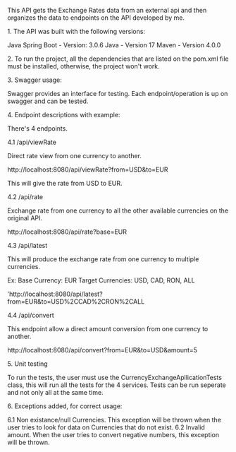 This API gets the Exchange Rates data from an external api and then
organizes the data to endpoints on the API developed by me.

1\. The API was built with the following versions:

Java Spring Boot - Version: 3.0.6 Java - Version 17 Maven - Version
4.0.0

2\. To run the project, all the dependencies that are listed on the
pom.xml file must be installed, otherwise, the project won\'t work.

3\. Swagger usage:

Swagger provides an interface for testing. Each endpoint/operation is up
on swagger and can be tested.

4\. Endpoint descriptions with example:

There\'s 4 endpoints.

4.1 /api/viewRate

Direct rate view from one currency to another.

http://localhost:8080/api/viewRate?from=USD&to=EUR

This will give the rate from USD to EUR.

4.2 /api/rate

Exchange rate from one currency to all the other available currencies on
the original API.

http://localhost:8080/api/rate?base=EUR

4.3 /api/latest

This will produce the exchange rate from one currency to multiple
currencies.

Ex: Base Currency: EUR Target Currencies: USD, CAD, RON, ALL

\'http://localhost:8080/api/latest?from=EUR&to=USD%2CCAD%2CRON%2CALL

4.4 /api/convert

This endpoint allow a direct amount conversion from one currency to
another.

http://localhost:8080/api/convert?from=EUR&to=USD&amount=5

5\. Unit testing

To run the tests, the user must use the CurrencyExchangeApllicationTests
class, this will run all the tests for the 4 services. Tests can be run
seperate and not only all at the same time.

6\. Exceptions added, for correct usage:

6.1 Non existance/null Currencies. This exception will be thrown when
the user tries to look for data on Currencies that do not exist. 6.2
Invalid amount. When the user tries to convert negative numbers, this
exception will be thrown.
